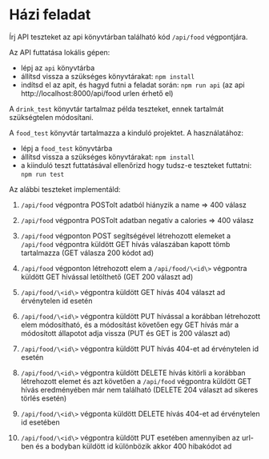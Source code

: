 # Házi feladat

Írj API teszteket az api könyvtárban található kód `/api/food` végpontjára.

Az API futtatása lokális gépen:
+ lépj az `api` könyvtárba
+ állítsd vissza a szükséges könyvtárakat: `npm install`
+ indítsd el az apit, és hagyd futni a feladat során: `npm run api` (az api http://localhost:8000/api/food urlen érhető el)

A `drink_test` könyvtár tartalmaz példa teszteket, ennek tartalmát szükségtelen módosítani.

A `food_test` könyvtár tartalmazza a kinduló projektet. A használatához:
+ lépj a `food_test` könyvtárba
+ állítsd vissza a szükséges könyvtárakat: `npm install`
+ a kiinduló teszt futtatásával ellenőrizd hogy tudsz-e teszteket futtatni: `npm run test`

Az alábbi teszteket implementáld:
1. `/api/food` végpontra POSTolt adatból hiányzik a name => 400 válasz
1. `/api/food` végpontra POSTolt adatban negatív a calories => 400 válasz
1. `/api/food` végponton POST segítségével létrehozott elemeket a `/api/food` végpontra küldött GET hívás válaszában kapott tömb tartalmazza (GET válasza 200 kódot ad)
1. `/api/food` végponton létrehozott elem a `/api/food/\<id\>` végpontra küldött GET hívással letölthető (GET 200 választ ad) 
1. `/api/food/\<id\>` végpontra küldött GET hívás 404 választ ad érvénytelen id esetén 
1. `/api/food/\<id\>` végpontra küldött PUT hívással a korábban létrehozott elem módosítható, és a módosítást követően egy GET hívás már a módosított állapotot adja vissza (PUT és GET is 200 választ ad) 


1. `/api/food/\<id\>` végpontra küldött PUT hívás 404-et ad érvénytelen id esetén


1. `/api/food/\<id\>` végpontra küldött DELETE hívás kitörli a korábban létrehozott elemet és azt követően a `/api/food` végpontra küldött GET hívás eredményében már nem található (DELETE 204 választ ad sikeres törlés esetén)


1. `/api/food/\<id\>` végponta küldött DELETE hívás 404-et ad érvénytelen id esetében


1. `/api/food/\<id\>` végpontra küldött PUT esetében amennyiben az url-ben és a bodyban küldött id különbözik akkor 400 hibakódot ad


